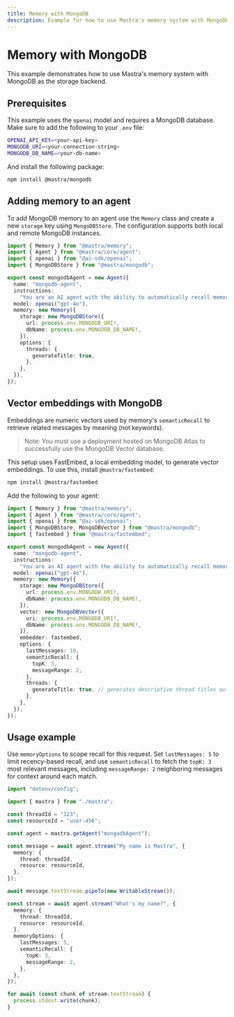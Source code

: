 ```yaml
---
title: Memory with MongoDB
description: Example for how to use Mastra's memory system with MongoDB storage and vector capabilities.
---
```


# Memory with MongoDB

This example demonstrates how to use Mastra's memory system with MongoDB as the storage backend.

## Prerequisites

This example uses the `openai` model and requires a MongoDB database. Make sure to add the following to your `.env` file:

```bash filename=".env" copy
OPENAI_API_KEY=<your-api-key>
MONGODB_URI=<your-connection-string>
MONGODB_DB_NAME=<your-db-name>
```

And install the following package:

```bash copy
npm install @mastra/mongodb
```

## Adding memory to an agent

To add MongoDB memory to an agent use the `Memory` class and create a new `storage` key using `MongoDBStore`. The configuration supports both local and remote MongoDB instances.

```typescript filename="src/mastra/agents/example-mongodb-agent.ts" showLineNumbers copy
import { Memory } from "@mastra/memory";
import { Agent } from "@mastra/core/agent";
import { openai } from "@ai-sdk/openai";
import { MongoDBStore } from "@mastra/mongodb";

export const mongodbAgent = new Agent({
  name: "mongodb-agent",
  instructions:
    "You are an AI agent with the ability to automatically recall memories from previous interactions.",
  model: openai("gpt-4o"),
  memory: new Memory({
    storage: new MongoDBStore({
      url: process.env.MONGODB_URI!,
      dbName: process.env.MONGODB_DB_NAME!,
    }),
    options: {
      threads: {
        generateTitle: true,
      },
    },
  }),
});
```

## Vector embeddings with MongoDB

Embeddings are numeric vectors used by memory's `semanticRecall` to retrieve related messages by meaning (not keywords).

> Note: You must use a deployment hosted on MongoDB Atlas to successfully use the MongoDB Vector database.

This setup uses FastEmbed, a local embedding model, to generate vector embeddings.
To use this, install `@mastra/fastembed`:

```bash copy
npm install @mastra/fastembed
```

Add the following to your agent:

```typescript filename="src/mastra/agents/example-mongodb-agent.ts" showLineNumbers copy
import { Memory } from "@mastra/memory";
import { Agent } from "@mastra/core/agent";
import { openai } from "@ai-sdk/openai";
import { MongoDBStore, MongoDBVector } from "@mastra/mongodb";
import { fastembed } from "@mastra/fastembed";

export const mongodbAgent = new Agent({
  name: "mongodb-agent",
  instructions:
    "You are an AI agent with the ability to automatically recall memories from previous interactions.",
  model: openai("gpt-4o"),
  memory: new Memory({
    storage: new MongoDBStore({
      url: process.env.MONGODB_URI!,
      dbName: process.env.MONGODB_DB_NAME!,
    }),
    vector: new MongoDBVector({
      uri: process.env.MONGODB_URI!,
      dbName: process.env.MONGODB_DB_NAME!,
    }),
    embedder: fastembed,
    options: {
      lastMessages: 10,
      semanticRecall: {
        topK: 3,
        messageRange: 2,
      },
      threads: {
        generateTitle: true, // generates descriptive thread titles automatically
      },
    },
  }),
});
```

## Usage example

Use `memoryOptions` to scope recall for this request. Set `lastMessages: 5` to limit recency-based recall, and use `semanticRecall` to fetch the `topK: 3` most relevant messages, including `messageRange: 2` neighboring messages for context around each match.

```typescript filename="src/test-mongodb-agent.ts" showLineNumbers copy
import "dotenv/config";

import { mastra } from "./mastra";

const threadId = "123";
const resourceId = "user-456";

const agent = mastra.getAgent("mongodbAgent");

const message = await agent.stream("My name is Mastra", {
  memory: {
    thread: threadId,
    resource: resourceId,
  },
});

await message.textStream.pipeTo(new WritableStream());

const stream = await agent.stream("What's my name?", {
  memory: {
    thread: threadId,
    resource: resourceId,
  },
  memoryOptions: {
    lastMessages: 5,
    semanticRecall: {
      topK: 3,
      messageRange: 2,
    },
  },
});

for await (const chunk of stream.textStream) {
  process.stdout.write(chunk);
}
```

